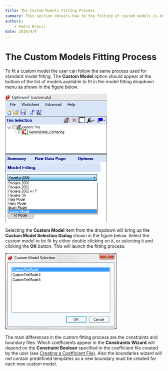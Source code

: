 ```yaml
---
Title: The Custom Models Fitting Process
summary: This section details how to the fitting of custom models is done.
authors:
    - Pedro Brasil   
date: 2019/9/9
---
```


# The Custom Models Fitting Process

To fit a custom model the user can follow the same process used for standard model fitting. The __Custom Model__ option should appear at the bottom of the list of models available to fit in the model fitting dropdown menu as shown in the figure below.

![Custom Model Fitting](../img/6_Custom_Models/6_C_custom_model_fitting.png)

Selecting the __Custom Model__ item from the dropdown will bring up the __Custom Model Selection Dialog__ shown in the figure below. Select the custom model to be fit by either double clicking on it, or selecting it and clicking the __OK__ button. This will launch the fitting process.

![Custom Tire Model Selection](../img/6_Custom_Models/6_C_custom_tire_model_selection.png)

The main differences in the custom fitting process are the constraints and boundary files. Which coefficients appear in the __Constraints Wizard__ will depend on the __Constraint Boolean__ specified in the coefficient file created by the user (see [Creating a Coefficient File](../6_Custom_Models/A_Creating_Custom_Models#Creating-a-Coefficient-File)). Also the boundaries wizard will not contain predefined templates so a new boundary must be created for each new custom model.
